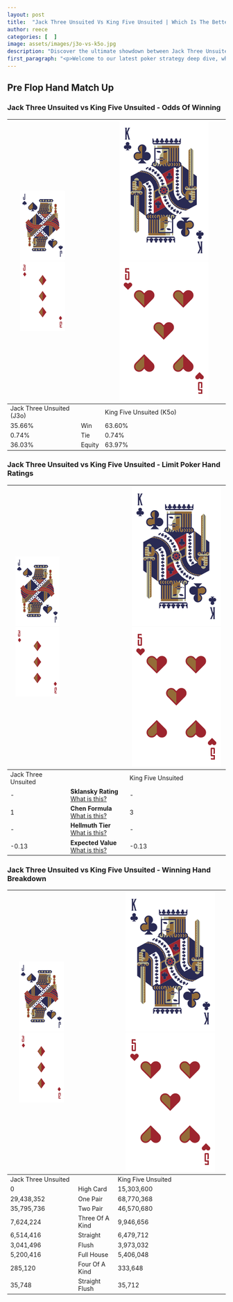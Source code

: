 ```yaml
---
layout: post
title:  "Jack Three Unsuited Vs King Five Unsuited | Which Is The Better Hand In Poker? A Complete Guide"
author: reece
categories: [  ]
image: assets/images/j3o-vs-k5o.jpg
description: "Discover the ultimate showdown between Jack Three Unsuited and King Five Unsuited in poker! Uncover the odds, strategies, and scenarios where one hand triumphs over the other. Get ready to up your poker game with this thrilling analysis."
first_paragraph: "<p>Welcome to our latest poker strategy deep dive, where we're pitting two distinct hands against each other in a high-stakes showdown: Jack Three Unsuited vs King Five Unsuited.</p><p>In the dynamic world of poker, every decision counts, and knowing which hand holds the upper hand is key to your success at the table.</p><p>In this article, we'll dissect these two hands, explore the scenarios where one dominates the other, and equip you with the knowledge to make strategic choices that can tip the odds in your favor.</p><p>Get ready to unravel the intriguing dynamics of these poker hands and elevate your game to new heights.</p>"
---
```




[comment]: # (sp0)

## Pre Flop Hand Match Up

<div class="table hand-ratings" markdown="1"> 



### Jack Three Unsuited vs King Five Unsuited - Odds Of Winning


    
| ![image info](assets/images/hand1/J.png) ![image info](assets/images/hand1/3o.png) |  | ![image info](assets/images/hand2/K.png) ![image info](assets/images/hand2/5o.png) |
| -------- | -------- | -------- |
| Jack Three Unsuited (J3o) |  | King Five Unsuited (K5o) |
| 35.66% | Win | 63.60% |
| 0.74% | Tie | 0.74% |
| 36.03% | Equity | 63.97% |




[comment]: # (sp1)



### Jack Three Unsuited vs King Five Unsuited - Limit Poker Hand Ratings


    
| ![image info](assets/images/hand1/J.png) ![image info](assets/images/hand1/3o.png) |  | ![image info](assets/images/hand2/K.png) ![image info](assets/images/hand2/5o.png) |
| -------- | -------- | -------- |
| Jack Three Unsuited |  | King Five Unsuited |
| - | **Sklansky Rating** [What is this?](/sklansky-rating-explained) | - |
| 1 | **Chen Formula** [What is this?](/chen-formula-explained) | 3 |
| - | **Hellmuth Tier** [What is this?](/Hellmuth-tier-explained) | - |
| -0.13 | **Expected Value** [What is this?](/expected-value-explained) | -0.13 |




[comment]: # (sp2)



### Jack Three Unsuited vs King Five Unsuited - Winning Hand Breakdown


    
| ![image info](assets/images/hand1/J.png) ![image info](assets/images/hand1/3o.png) |  | ![image info](assets/images/hand2/K.png) ![image info](assets/images/hand2/5o.png) |
| -------- | -------- | -------- |
| Jack Three Unsuited |  | King Five Unsuited |
| 0 | High Card | 15,303,600 |
| 29,438,352 | One Pair | 68,770,368 |
| 35,795,736 | Two Pair | 46,570,680 |
| 7,624,224 | Three Of A Kind | 9,946,656 |
| 6,514,416 | Straight | 6,479,712 |
| 3,041,496 | Flush | 3,973,032 |
| 5,200,416 | Full House | 5,406,048 |
| 285,120 | Four Of A Kind | 333,648 |
| 35,748 | Straight Flush | 35,712 |




[comment]: # (sp3)



</div>

[comment]: # (sp4)



[comment]: # (sp5)

